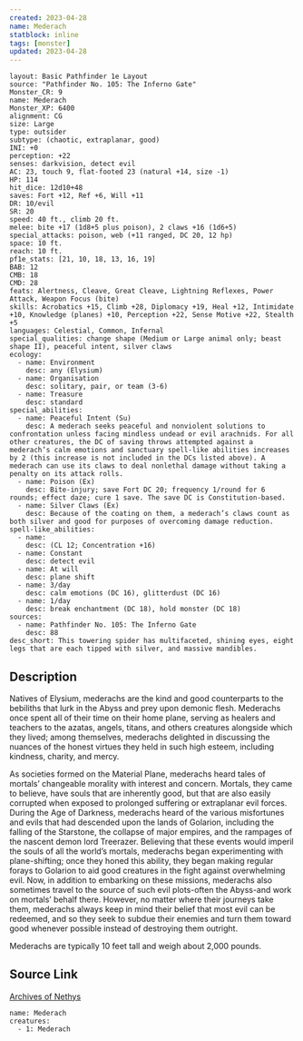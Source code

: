 ```yaml
---
created: 2023-04-28
name: Mederach
statblock: inline
tags: [monster]
updated: 2023-04-28
---
```

```statblock
layout: Basic Pathfinder 1e Layout
source: "Pathfinder No. 105: The Inferno Gate"
Monster_CR: 9
name: Mederach
Monster_XP: 6400
alignment: CG
size: Large
type: outsider
subtype: (chaotic, extraplanar, good)
INI: +0
perception: +22
senses: darkvision, detect evil
AC: 23, touch 9, flat-footed 23 (natural +14, size -1)
HP: 114
hit_dice: 12d10+48
saves: Fort +12, Ref +6, Will +11
DR: 10/evil
SR: 20
speed: 40 ft., climb 20 ft.
melee: bite +17 (1d8+5 plus poison), 2 claws +16 (1d6+5)
special_attacks: poison, web (+11 ranged, DC 20, 12 hp)
space: 10 ft.
reach: 10 ft.
pf1e_stats: [21, 10, 18, 13, 16, 19]
BAB: 12
CMB: 18
CMD: 28
feats: Alertness, Cleave, Great Cleave, Lightning Reflexes, Power Attack, Weapon Focus (bite)
skills: Acrobatics +15, Climb +28, Diplomacy +19, Heal +12, Intimidate +10, Knowledge (planes) +10, Perception +22, Sense Motive +22, Stealth +5
languages: Celestial, Common, Infernal
special_qualities: change shape (Medium or Large animal only; beast shape II), peaceful intent, silver claws
ecology:
  - name: Environment
    desc: any (Elysium)
  - name: Organisation
    desc: solitary, pair, or team (3-6)
  - name: Treasure
    desc: standard
special_abilities:
  - name: Peaceful Intent (Su)
    desc: A mederach seeks peaceful and nonviolent solutions to confrontation unless facing mindless undead or evil arachnids. For all other creatures, the DC of saving throws attempted against a mederach’s calm emotions and sanctuary spell-like abilities increases by 2 (this increase is not included in the DCs listed above). A mederach can use its claws to deal nonlethal damage without taking a penalty on its attack rolls.
  - name: Poison (Ex)
    desc: Bite-injury; save Fort DC 20; frequency 1/round for 6 rounds; effect daze; cure 1 save. The save DC is Constitution-based.
  - name: Silver Claws (Ex)
    desc: Because of the coating on them, a mederach’s claws count as both silver and good for purposes of overcoming damage reduction.
spell-like_abilities:
  - name:
    desc: (CL 12; Concentration +16)
  - name: Constant
    desc: detect evil
  - name: At will
    desc: plane shift
  - name: 3/day
    desc: calm emotions (DC 16), glitterdust (DC 16)
  - name: 1/day
    desc: break enchantment (DC 18), hold monster (DC 18)
sources:
  - name: Pathfinder No. 105: The Inferno Gate
    desc: 88
desc_short: This towering spider has multifaceted, shining eyes, eight legs that are each tipped with silver, and massive mandibles.
```
## Description
Natives of Elysium, mederachs are the kind and good counterparts to the bebiliths that lurk in the Abyss and prey upon demonic flesh. Mederachs once spent all of their time on their home plane, serving as healers and teachers to the azatas, angels, titans, and others creatures alongside which they lived; among themselves, mederachs delighted in discussing the nuances of the honest virtues they held in such high esteem, including kindness, charity, and mercy.

As societies formed on the Material Plane, mederachs heard tales of mortals’ changeable morality with interest and concern. Mortals, they came to believe, have souls that are inherently good, but that are also easily corrupted when exposed to prolonged suffering or extraplanar evil forces. During the Age of Darkness, mederachs heard of the various misfortunes and evils that had descended upon the lands of Golarion, including the falling of the Starstone, the collapse of major empires, and the rampages of the nascent demon lord Treerazer. Believing that these events would imperil the souls of all the world’s mortals, mederachs began experimenting with plane-shifting; once they honed this ability, they began making regular forays to Golarion to aid good creatures in the fight against overwhelming evil. Now, in addition to embarking on these missions, mederachs also sometimes travel to the source of such evil plots-often the Abyss-and work on mortals’ behalf there. However, no matter where their journeys take them, mederachs always keep in mind their belief that most evil can be redeemed, and so they seek to subdue their enemies and turn them toward good whenever possible instead of destroying them outright.

Mederachs are typically 10 feet tall and weigh about 2,000 pounds.
## Source Link
[Archives of Nethys](https://aonprd.com/MonsterDisplay.aspx?ItemName=Mederach)
```encounter-table
name: Mederach
creatures:
  - 1: Mederach
```
